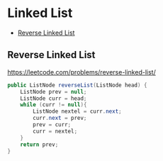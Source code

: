 # Linked List

+ [Reverse Linked List](#reverse-linked-list)

## Reverse Linked List

https://leetcode.com/problems/reverse-linked-list/

```java
public ListNode reverseList(ListNode head) {
    ListNode prev = null;
    ListNode curr = head;
    while (curr != null){
        ListNode nextel = curr.next;
        curr.next = prev;
        prev = curr;
        curr = nextel;
    }
    return prev;
}
```